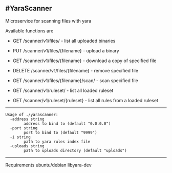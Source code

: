 #YaraScanner
---

Microservice for scanning files with yara

Available functions are

- GET /scanner/v1/files/ - list all uploaded binaries

- PUT /scanner/v1/files/{filename} - upload a binary

- GET /scanner/v1/files/{filename} - download a copy of specified file

- DELETE /scanner/v1/files/{filename} - remove specified file

- GET /scanner/v1/files/{filename}/scan/ - scan specified file

- GET /scanner/v1/ruleset/ - list all loaded ruleset

- GET /scanner/v1/ruleset/{ruleset} - list all rules from a loaded ruleset
---
```
Usage of ./yarascanner:
  -address string
    	address to bind to (default "0.0.0.0")
  -port string
    	port to bind to (default "9999")
  -i string
    	path to yara rules index file
  -uploads string
    	path to uploads directory (default "uploads")
```
---
Requirements
ubuntu/debian
libyara-dev
